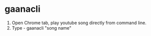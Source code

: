 # gaanacli
1. Open Chrome tab, play youtube song directly from command line.
2. Type - gaanacli "song name"